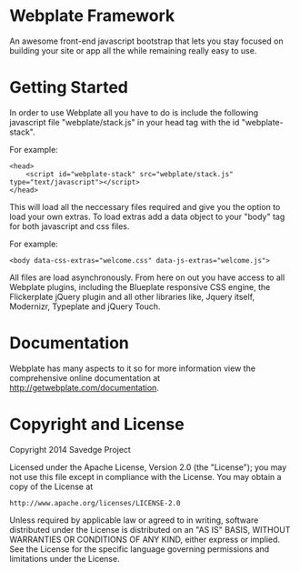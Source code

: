 Webplate Framework
========

An awesome front-end javascript bootstrap that lets you stay focused on building your site or app all the while remaining really easy to use.


Getting Started
========

In order to use Webplate all you have to do is include the following javascript file "webplate/stack.js" in your head tag with the id "webplate-stack".

For example:
```
<head>
    <script id="webplate-stack" src="webplate/stack.js" type="text/javascript"></script>
</head>
```

This will load all the neccessary files required and give you the option to load your own extras. To load extras add a data object to your "body" tag for both javascript and css files.

For example:
```
<body data-css-extras="welcome.css" data-js-extras="welcome.js">
```

All files are load asynchronously. From here on out you have access to all Webplate plugins, including the Blueplate responsive CSS engine, the Flickerplate jQuery plugin and all other libraries like, Jquery itself, Modernizr, Typeplate and jQuery Touch.


Documentation
========

Webplate has many aspects to it so for more information view the comprehensive online documentation at http://getwebplate.com/documentation.


Copyright and License
========

Copyright 2014 Savedge Project

Licensed under the Apache License, Version 2.0 (the "License");
you may not use this file except in compliance with the License.
You may obtain a copy of the License at

    http://www.apache.org/licenses/LICENSE-2.0

Unless required by applicable law or agreed to in writing, software
distributed under the License is distributed on an "AS IS" BASIS,
WITHOUT WARRANTIES OR CONDITIONS OF ANY KIND, either express or implied.
See the License for the specific language governing permissions and
limitations under the License.
